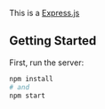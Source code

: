 This is a [Express.js](https://expressjs.com)

## Getting Started

First, run the server:

```bash
npm install
# and
npm start
```
